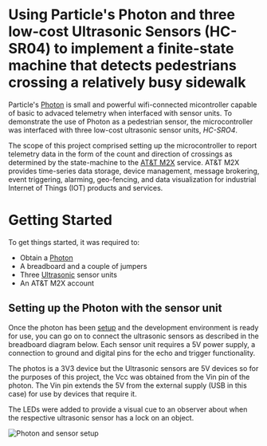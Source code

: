# Using Particle's Photon and three low-cost Ultrasonic Sensors (HC-SR04) to implement a finite-state machine that detects pedestrians crossing a relatively busy sidewalk 

Particle's [Photon](https://www.particle.io/products/hardware/photon-wifi/) is small and powerful wifi-connected micontroller capable of basic to advaced telemetry when interfaced with sensor units. To demonstrate the use of Photon as a pedestrian sensor, the microcontroller was interfaced with three low-cost ultrasonic sensor units, _HC-SRO4_. 

The scope of this project comprised setting up the microcontroller to report telemetry data in the form of the count and direction of crossings as determined by the state-machine to the [AT&T M2X](https://m2x.att.com/) service. AT&T M2X provides time-series data storage, device management, message brokering, event triggering, alarming, geo-fencing, and data visualization for industrial Internet of Things (IOT) products and services.


# Getting Started
To get things started, it was required to:
 - Obtain a [Photon](https://www.particle.io/products/hardware/photon-wifi/)
 - A breadboard and a couple of jumpers
 - Three [Ultrasonic](https://www.robotshop.com/en/hc-sr04-ultra01-ultrasonic-range-finder.html) sensor units
 - An AT&T M2X account
 
 
## Setting up the Photon with the sensor unit
Once the photon has been [setup](https://docs.particle.io/guide/getting-started/start/photon/) and the development environment is ready for use, you can go on to connect the ultrasonic sensors as described in the breadboard diagram below. Each sensor unit requires a 5V power supply, a connection to ground and digital pins for the echo and trigger functionality.

The photos is a 3V3 device but the Ultrasonic sensors are 5V devices so for the purposes of this project, the Vcc was obtained from the Vin pin of the photon. The Vin pin extends the 5V from the external supply (USB in this case) for use by devices that require it.

The LEDs were added to provide a visual cue to an observer about when the respective ultrasonic sensor has a lock on an object.

![Photon and sensor setup](https://lh3.googleusercontent.com/aOGESy7z6LJA1MKZu-8_F3fkbDrixD-gwzMaNBt7uHLJF7u5kGIUPZhc11ZhNm5iKyU5AHEJxhWmQ0Yare6ZJ6_lYLUpm8x0EEkuIkBTB6KbuJaiTfiCkJ5mYJV0eIuBLlg-1RyUdhsqEQj0LCHLe93M5WbnXG83nW60em87j75s8URPEjmsXH7lJrFfbncIkBRvqP3VYPitc2sKJkzjBCM1Ph3w2GGX0-iO0QTnZTfV2BH8OjBiIyXQJmRwvmrGlxudz7B7O_ZuOtm-95AnhL6dRNFFNNzTciIqNq0LrG-vwZHnIYlYTuxO_HrYWC3qCke3LV8YYm1dn5VXJqzvBH_Wzu_WNi9_BX2viZC844OXv8fOQTAzvDOm_xPwb9q-K129_Wajwx-f37K5fus7__sft8AoGQnjfv49CbP6yCElRDAsUDQn1DsEYgTbCMHdCVKWfQFXxj1TWvAiws-FL7otCGhfbUq29MT34pd65Kxs9ZBmWJYD4JxCN9s3u2j4wHPhnA67eRpbPk6WjDtPoO5Qe18EAiE31xllOCdmw_B_JSopsZRHzUCBnM5T3MFLjKUtW-UrvM02JG-q6ouxx00ZdzsONfLvQzGJMCPo8N6hTiUOa7stIscY9C4VtusaEwv1u9L44C5AANGK_3OhZLGRIBa33-ig=w1246-h829-no)
